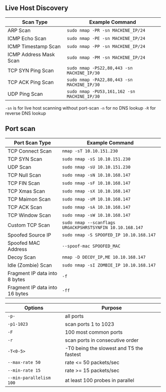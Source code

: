 ## Live Host Discovery
Scan Type | Example Command
------------| -----------
ARP Scan | `sudo nmap -PR -sn MACHINE_IP/24`
ICMP Echo Scan | `sudo nmap -PE -sn MACHINE_IP/24`
ICMP Timestamp Scan | `sudo nmap -PP -sn MACHINE_IP/24`
ICMP Address Mask Scan | `sudo nmap -PM -sn MACHINE_IP/24`
TCP SYN Ping Scan | `sudo nmap -PS22,80,443 -sn MACHINE_IP/30`
TCP ACK Ping Scan | `sudo nmap -PA22,80,443 -sn MACHINE_IP/30`
UDP Ping Scan | `sudo nmap -PU53,161,162 -sn MACHINE_IP/30`
`-sn` is for live host scanning without port-scan
`-n` for no DNS lookup
`-R` for reverse DNS lookup

## Port scan
Port Scan Type | Example Command
---- | -----
TCP Connect Scan | `nmap -sT 10.10.151.230`
TCP SYN Scan | `sudo nmap -sS 10.10.151.230`
UDP Scan | `sudo nmap -sU 10.10.151.230`
TCP Null Scan | `sudo nmap -sN 10.10.168.147`
TCP FIN Scan | `sudo nmap -sF 10.10.168.147`
TCP Xmas Scan | `sudo nmap -sX 10.10.168.147`
TCP Maimon Scan | `sudo nmap -sM 10.10.168.147`
TCP ACK Scan | `sudo nmap -sA 10.10.168.147`
TCP Window Scan | `sudo nmap -sW 10.10.168.147`
Custom TCP Scan | `sudo nmap --scanflags URGACKPSHRSTSYNFIN 10.10.168.147`
Spoofed Source IP |`sudo nmap -S SPOOFED_IP 10.10.168.147`
Spoofed MAC Address |`--spoof-mac SPOOFED_MAC`
Decoy Scan | `nmap -D DECOY_IP,ME 10.10.168.147`
Idle (Zombie) Scan | `sudo nmap -sI ZOMBIE_IP 10.10.168.147`
Fragment IP data into 8 bytes | `-f`
Fragment IP data into 16 bytes |`-ff`

Options | Purpose
---| ---
`-p-` | all ports
`-p1-1023` | scan ports 1 to 1023
`-F` |100 most common ports
`-r` |scan ports in consecutive order
`-T<0-5>` | -T0 being the slowest and T5 the fastest
`--max-rate 50` | rate <= 50 packets/sec
`--min-rate 15` |rate >= 15 packets/sec
`--min-parallelism 100` | at least 100 probes in parallel
